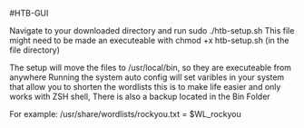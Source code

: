 #HTB-GUI

Navigate to your downloaded directory and run sudo ./htb-setup.sh
This file might need to be made an executeable with chmod +x htb-setup.sh (in the file directory)

The setup will move the files to /usr/local/bin, so they are executeable from anywhere
Running the system auto config will set varibles in your system that allow you to shorten the wordlists 
this is to make life easier and only works with ZSH shell, There is also a backup located in the Bin Folder

For example:
 /usr/share/wordlists/rockyou.txt = $WL_rockyou
